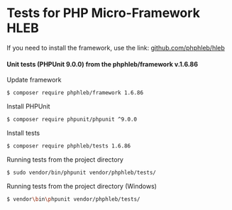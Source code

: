 Tests for PHP Micro-Framework HLEB
=====================

 If you need to install the framework, use the link: [github.com/phphleb/hleb](https://github.com/phphleb/hleb) 
 
 
 #### Unit tests (PHPUnit 9.0.0) from the phphleb/framework v.1.6.86

Update framework

```bash
$ composer require phphleb/framework 1.6.86
```

Install PHPUnit

```bash
$ composer require phpunit/phpunit ^9.0.0
```

Install tests

```bash
$ composer require phphleb/tests 1.6.86
```

Running tests from the project directory

```bash
$ sudo vendor/bin/phpunit vendor/phphleb/tests/
```

Running tests from the project directory (Windows)

```bash
$ vendor\bin\phpunit vendor/phphleb/tests/
```

